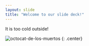 ```yaml
---
layout: slide
title: "Welcome to our slide deck!"
---
```


It is too cold outside!

![octocat-de-los-muertos](https://octodex.github.com/images/octocat-de-los-muertos.jpg)
{: .center}
